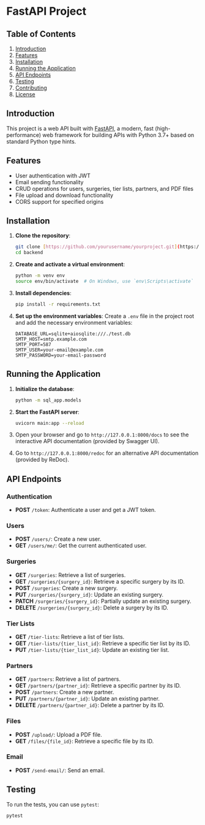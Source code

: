 # FastAPI Project

## Table of Contents

1. [Introduction](#introduction)
2. [Features](#features)
3. [Installation](#installation)
4. [Running the Application](#running-the-application)
5. [API Endpoints](#api-endpoints)
6. [Testing](#testing)
7. [Contributing](#contributing)
8. [License](#license)

## Introduction

This project is a web API built with [FastAPI](https://fastapi.tiangolo.com/), a modern, fast (high-performance) web framework for building APIs with Python 3.7+ based on standard Python type hints.

## Features

- User authentication with JWT
- Email sending functionality
- CRUD operations for users, surgeries, tier lists, partners, and PDF files
- File upload and download functionality
- CORS support for specified origins

## Installation

1. **Clone the repository**:
    ```bash
    git clone [https://github.com/yourusername/yourproject.git](https://github.com/NuGoMed/backend.git)
    cd backend
    ```

2. **Create and activate a virtual environment**:
    ```bash
    python -m venv env
    source env/bin/activate  # On Windows, use `env\Scripts\activate`
    ```

3. **Install dependencies**:
    ```bash
    pip install -r requirements.txt
    ```

4. **Set up the environment variables**:
    Create a `.env` file in the project root and add the necessary environment variables:
    ```
    DATABASE_URL=sqlite+aiosqlite:///./test.db
    SMTP_HOST=smtp.example.com
    SMTP_PORT=587
    SMTP_USER=your-email@example.com
    SMTP_PASSWORD=your-email-password
    ```

## Running the Application

1. **Initialize the database**:
    ```bash
    python -m sql_app.models
    ```

2. **Start the FastAPI server**:
    ```bash
    uvicorn main:app --reload
    ```

3. Open your browser and go to `http://127.0.0.1:8000/docs` to see the interactive API documentation (provided by Swagger UI).

4. Go to `http://127.0.0.1:8000/redoc` for an alternative API documentation (provided by ReDoc).

## API Endpoints

### Authentication
- **POST** `/token`: Authenticate a user and get a JWT token.

### Users
- **POST** `/users/`: Create a new user.
- **GET** `/users/me/`: Get the current authenticated user.

### Surgeries
- **GET** `/surgeries`: Retrieve a list of surgeries.
- **GET** `/surgeries/{surgery_id}`: Retrieve a specific surgery by its ID.
- **POST** `/surgeries`: Create a new surgery.
- **PUT** `/surgeries/{surgery_id}`: Update an existing surgery.
- **PATCH** `/surgeries/{surgery_id}`: Partially update an existing surgery.
- **DELETE** `/surgeries/{surgery_id}`: Delete a surgery by its ID.

### Tier Lists
- **GET** `/tier-lists`: Retrieve a list of tier lists.
- **GET** `/tier-lists/{tier_list_id}`: Retrieve a specific tier list by its ID.
- **PUT** `/tier-lists/{tier_list_id}`: Update an existing tier list.

### Partners
- **GET** `/partners`: Retrieve a list of partners.
- **GET** `/partners/{partner_id}`: Retrieve a specific partner by its ID.
- **POST** `/partners`: Create a new partner.
- **PUT** `/partners/{partner_id}`: Update an existing partner.
- **DELETE** `/partners/{partner_id}`: Delete a partner by its ID.

### Files
- **POST** `/upload/`: Upload a PDF file.
- **GET** `/files/{file_id}`: Retrieve a specific file by its ID.

### Email
- **POST** `/send-email/`: Send an email.

## Testing

To run the tests, you can use `pytest`:

```bash
pytest
